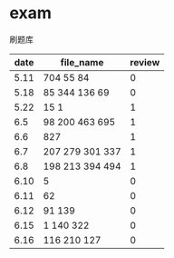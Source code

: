 # exam
刷题库

|  date   | file_name  | review|
|  ----  | ----  | ----             |
| 5.11  | 704 55 84            |    0
| 5.18  | 85 344 136 69     |   0
| 5.22  | 15 1                      |   1
|   6.5 |   98 200 463 695  |   1
|   6.6 |   827                      |   1
| 6.7 | 207 279 301 337     |   1
| 6.8 | 198 213 394 494 |       1 |
| 6.10 | 5                          |   0 |
| 6.11| 62                              | 0| 
| 6.12| 91 139                       |0 |
| 6.15| 1 140 322                  |0 | 
 |6.16| 116 210 127              |0 |



